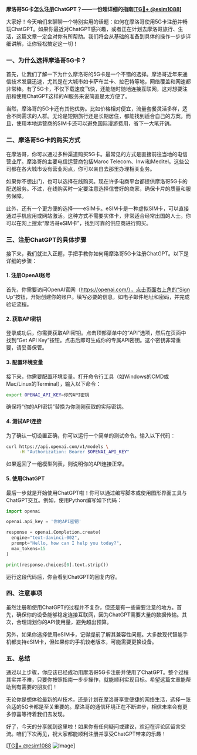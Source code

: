 **摩洛哥5G卡怎么注册ChatGPT？——一份超详细的指南[[TG💪+ @esim1088](https://t.me/s/esim1088)]**

大家好！今天咱们来聊聊一个特别实用的话题：如何在摩洛哥使用5G卡注册并畅玩ChatGPT。如果你最近对ChatGPT感兴趣，或者正在计划去摩洛哥旅行、生活，这篇文章一定会对你有所帮助。我们将会从基础的准备到具体的操作一步步详细讲解，让你轻松搞定这一切！

### 一、为什么选择摩洛哥5G卡？

首先，让我们了解一下为什么摩洛哥的5G卡是一个不错的选择。摩洛哥近年来通信技术发展迅速，尤其是在大城市如卡萨布兰卡、拉巴特等地，网络覆盖和网速都非常棒。有了5G卡，不仅下载速度飞快，还能随时随地连接互联网，这对想要注册和使用ChatGPT这样的AI服务来说简直是太方便了。

当然，摩洛哥的5G卡还有其他优势。比如价格相对便宜，流量套餐灵活多样，适合不同需求的人群。无论是短期旅行还是长期居住，都能找到适合自己的方案。而且，使用本地运营商的SIM卡还可以避免国际漫游费用，省下一大笔开销。

### 二、摩洛哥5G卡的购买方式

在摩洛哥，你可以通过多种渠道购买5G卡。最常见的方式是直接前往当地的电信营业厅。摩洛哥的主要电信运营商包括Maroc Telecom、Inwi和Meditel。这些公司都在各大城市设有营业网点，你可以亲自去那里办理相关业务。

如果你不想出门，也可以选择在线购买。现在许多电商平台都提供摩洛哥5G卡的配送服务。不过，在线购买时一定要注意选择信誉好的商家，确保卡片的质量和服务保障。

此外，还有一个更方便的选择——eSIM卡。eSIM卡是一种虚拟SIM卡，可以直接通过手机应用或网站激活。这种方式不需要实体卡，非常适合经常出国的人士。你可以在网上搜索“摩洛哥eSIM卡”，找到可靠的供应商进行购买。

### 三、注册ChatGPT的具体步骤

接下来，我们就进入正题，手把手教你如何用摩洛哥5G卡注册ChatGPT。以下是详细的步骤：

#### 1. 注册OpenAI账号

首先，你需要访问OpenAI官网（https://openai.com/），点击页面右上角的“Sign Up”按钮，开始创建你的账户。填写必要的信息，如电子邮件地址和密码，并完成验证流程。

#### 2. 获取API密钥

登录成功后，你需要获取API密钥。点击顶部菜单中的“API”选项，然后在页面中找到“Get API Key”按钮。点击后即可生成你的专属API密钥。这个密钥非常重要，请妥善保管。

#### 3. 配置环境变量

接下来，你需要配置环境变量。打开命令行工具（如Windows的CMD或Mac/Linux的Terminal），输入以下命令：

```bash
export OPENAI_API_KEY=你的API密钥
```

确保将“你的API密钥”替换为你刚刚获取的实际密钥。

#### 4. 测试API连接

为了确认一切设置正确，你可以运行一个简单的测试命令。输入以下代码：

```bash
curl https://api.openai.com/v1/models \
     -H "Authorization: Bearer $OPENAI_API_KEY"
```

如果返回了一组模型列表，则说明你的API连接正常。

#### 5. 使用ChatGPT

最后一步就是开始使用ChatGPT啦！你可以通过编写脚本或使用图形界面工具与ChatGPT交互。例如，使用Python编写如下代码：

```python
import openai

openai.api_key = '你的API密钥'

response = openai.Completion.create(
  engine="text-davinci-002",
  prompt="Hello, how can I help you today?",
  max_tokens=15
)

print(response.choices[0].text.strip())
```

运行这段代码后，你会看到ChatGPT的回复内容。

### 四、注意事项

虽然注册和使用ChatGPT的过程并不复杂，但还是有一些需要注意的地方。首先，确保你的设备能够稳定连接互联网，因为ChatGPT需要大量的数据传输。其次，合理规划你的API使用量，避免超出预算。

另外，如果你选择使用eSIM卡，记得提前了解其兼容性问题。大多数现代智能手机都支持eSIM卡，但如果你的手机较老版本，可能需要更换设备。

### 五、总结

通过以上步骤，你应该已经成功用摩洛哥5G卡注册并使用了ChatGPT。整个过程其实并不难，只要你按照指南一步步操作，就能顺利实现目标。希望这篇文章能帮助到有需要的朋友们！

无论你是想体验最新的AI技术，还是计划在摩洛哥享受便捷的网络生活，选择一张合适的5G卡都是至关重要的。摩洛哥的通信环境正在不断进步，相信未来会有更多惊喜等待着我们去发现。

好了，今天的分享就到这里啦！如果你有任何疑问或建议，欢迎在评论区留言交流。咱们下次再见，祝大家都能顺利注册并享受ChatGPT带来的乐趣！

[[TG💪+ @esim1088](https://t.me/s/esim1088) ![Image](https://i.postimg.cc/4NQfJmqS/Snipaste-2025-05-13-00-14-12.png)]